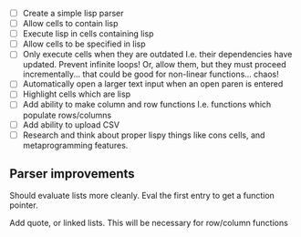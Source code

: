 - [ ] Create a simple lisp parser
- [ ] Allow cells to contain lisp
- [ ] Execute lisp in cells containing lisp
- [ ] Allow cells to be specified in lisp
- [ ] Only execute cells when they are outdated
  I.e. their dependencies have updated.
  Prevent infinite loops!
  Or, allow them, but they must proceed incrementally... that could be good for non-linear functions... chaos!
- [ ] Automatically open a larger text input when an open paren is entered
- [ ] Highlight cells which are lisp
- [ ] Add ability to make column and row functions
  I.e. functions which populate rows/columns
- [ ] Add ability to upload CSV
- [ ] Research and think about proper lispy things like cons cells,
  and metaprogramming features.

## Parser improvements

Should evaluate lists more cleanly. Eval the first entry to get a function pointer.

Add quote, or linked lists. This will be necessary for row/column functions